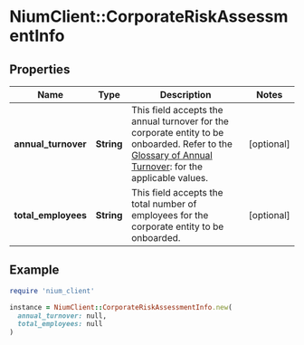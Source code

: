 # NiumClient::CorporateRiskAssessmentInfo

## Properties

| Name | Type | Description | Notes |
| ---- | ---- | ----------- | ----- |
| **annual_turnover** | **String** | This field accepts the annual turnover for the corporate entity to be onboarded. Refer to the [Glossary of Annual Turnover](https://docs.nium.com/baas/onboard-corporate-customer#glossary-of-annual-turnover): for the applicable values. | [optional] |
| **total_employees** | **String** | This field accepts the total number of employees for the corporate entity to be onboarded. | [optional] |

## Example

```ruby
require 'nium_client'

instance = NiumClient::CorporateRiskAssessmentInfo.new(
  annual_turnover: null,
  total_employees: null
)
```

